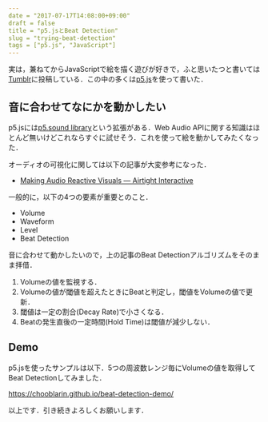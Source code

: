 ```yaml
---
date = "2017-07-17T14:08:00+09:00"
draft = false
title = "p5.jsとBeat Detection"
slug = "trying-beat-detection"
tags = ["p5.js", "JavaScript"]
---
```


実は，兼ねてからJavaScriptで絵を描く遊びが好きで，ふと思いたつと書いては[Tumblr](https://chooblarin.tumblr.com)に投稿している．この中の多くは[p5.js](https://p5js.org)を使って書いた．

## 音に合わせてなにかを動かしたい

p5.jsには[p5.sound library](https://p5js.org/reference/#/libraries/p5.sound)という拡張がある．Web Audio APIに関する知識はほとんど無いけどこれならすぐに試せそう．これを使って絵を動かしてみたくなった．

オーディオの可視化に関しては以下の記事が大変参考になった．

- [Making Audio Reactive Visuals — Airtight Interactive](https://www.airtightinteractive.com/2013/10/making-audio-reactive-visuals/)

一般的に，以下の4つの要素が重要とのこと．

- Volume
- Waveform
- Level
- Beat Detection


音に合わせて動かしたいので，上の記事のBeat Detectionアルゴリズムをそのまま拝借．

1. Volumeの値を監視する．
2. Volumeの値が閾値を超えたときにBeatと判定し，閾値をVolumeの値で更新．
3. 閾値は一定の割合(Decay Rate)で小さくなる．
4. Beatの発生直後の一定時間(Hold Time)は閾値が減少しない．


<script src="https://gist.github.com/chooblarin/5597a1db253a77adf6758fe86d67f87f.js"></script>

## Demo

p5.jsを使ったサンプルは以下．5つの周波数レンジ毎にVolumeの値を取得してBeat Detectionしてみました．

https://chooblarin.github.io/beat-detection-demo/

以上です．引き続きよろしくお願いします．
